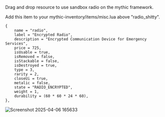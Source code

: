 Drag and drop resource to use sandbox radio on the mythic framework.

Add this item to your mythic-inventory/items/misc.lua above "radio_shitty".

	{
		name = "radio",
		label = "Encrypted Radio",
		description = "Encrypted Communication Device for Emergency Services",
		price = 725,
		isUsable = true,
		isRemoved = false,
		isStackable = false,
		isDestroyed = true,
		type = 3,
		rarity = 2,
		closeUi = true,
		metalic = false,
		state = "RADIO_ENCRYPTED",
		weight = 1,
		durability = (60 * 60 * 24 * 60),
	},

 ![Screenshot 2025-04-06 165633](https://github.com/user-attachments/assets/62e43d3f-8d4e-4bfa-8ff3-77d34aa6e6b3)

